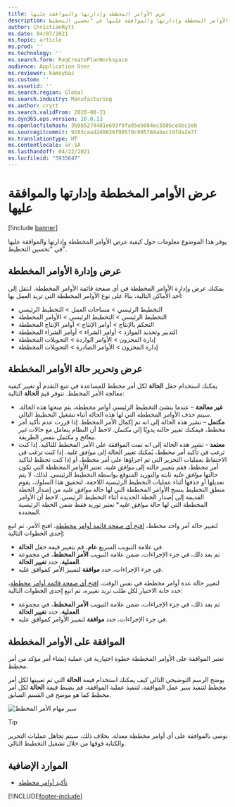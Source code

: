 ```yaml
---
title: عرض الأوامر المخططة وإدارتها والموافقة عليها
description: يوفر هذا الموضوع معلومات حول كيفية عرض الأوامر المخططة وإدارتها والموافقة عليها في "تحسين التخطيط".
author: ChristianRytt
ms.date: 04/07/2021
ms.topic: article
ms.prod: ''
ms.technology: ''
ms.search.form: ReqCreatePlanWorkspace
audience: Application User
ms.reviewer: kamaybac
ms.custom: ''
ms.assetid: ''
ms.search.region: Global
ms.search.industry: Manufacturing
ms.author: crytt
ms.search.validFrom: 2020-08-21
ms.dyn365.ops.version: 10.0.13
ms.openlocfilehash: 3b9b5274481e693f9fa05eb084ec5505ce5bc2eb
ms.sourcegitcommit: 9283caad2d0636f98579c995784abec19fda2e3f
ms.translationtype: HT
ms.contentlocale: ar-SA
ms.lasthandoff: 04/22/2021
ms.locfileid: "5935647"
---
```

# <a name="view-manage-and-approve-planned-orders"></a>عرض الأوامر المخططة وإدارتها والموافقة عليها

[!include [banner](../../includes/banner.md)]

يوفر هذا الموضوع معلومات حول كيفية عرض الأوامر المخططة وإدارتها والموافقة عليها في "تحسين التخطيط".

## <a name="view-and-manage-planned-orders"></a><a name="view-planned-orders"></a>عرض وإدارة الأوامر المخططة

يمكنك عرض وإدارة الأوامر المخططة في أي صفحة قائمة الأوامر المخططة. انتقل إلى أحد الأماكن التالية، بناءً على نوع الأوامر المخططة التي تريد العمل بها:

- التخطيط الرئيسي \> مساحات العمل \> التخطيط الرئيسي
- التخطيط الرئيسي \> التخطيط الرئيسي \> الأوامر المخططة
- التحكم بالإنتاج‬ \> أوامر الإنتاج \> أوامر الإنتاج المخططة
- التدبير وتحديد الموارد \> أوامر الشراء \> أوامر الشراء المخططة
- إدارة المخزون \> الأوامر الواردة \> التحويلات المخططة
- إدارة المخزون \> الأوامر الصادرة \> التحويلات المخططة

## <a name="view-and-edit-the-status-of-planned-orders"></a>عرض وتحرير حالة الأوامر المخططة

يمكنك استخدام حقل **الحالة** لكل أمر مخطط للمساعدة في تتبع التقدم أو تغيير كيفية معالجة الأمر المخطط. تتوفر قيم **الحالة** التالية:

- **غير معالجة** – عندما ينشئ التخطيط الرئيسي أوامر مخططة، يتم منحها هذه الحالة. سيتم حذف الأوامر المخططة التي لها هذه الحالة أثناء تشغيل التخطيط التالي.
- **مكتمل** – تشير هذه الحالة إلى انه تم إكمال الأمر المخطط. إذا قررت عدم تأكيد أمر مخطط، فيمكنك تغيير حالته يدويًا إلى *مكتمل*. لاحظ أن النظام يتعامل مع حالات *غير معالج* و *مكتمل* بنفس الطريقة.
- **معتمد** - تشير هذه الحالة إلى انه تمت الموافقة علي الأمر المخطط للتاكيد. إذا كنت ترغب في تأكيد أمر مخطط، يُمكنك تغيير الحالة إلى *موافق عليه*. إذا كنت ترغب في الاحتفاظ بعمليات التحرير التي تم اجراؤها علي أمر مخطط، أو إذا كنت تخطط لتاكيد أمر مخطط، فقم بتغيير حالته إلى *موافق عليه*. تعتبر الأوامر المخططة التي تكون حالتها *موافق عليه* ثابتة والتوريد المتوقع بواسطة التخطيط الرئيسي. لذلك، لا يتم تعديلها أو حذفها أثناء عمليات التخطيط الرئيسية اللاحقة. لتحقيق هذا السلوك، يقوم منطق التخطيط بنسخ الأوامر المخططة التي لها حالة *موافق عليه* من إصدار الخطة القديمة إلى إصدار الخطة الجديدة أثناء التخطيط الرئيسي. لاحظ أن الأوامر المخططة التي لها حالة *موافق عليه** تعتبر توريد فقط ضمن الخطة الرئيسية المحددة.

لتغيير حالة أمر واحد مخطط، [افتح أي صفحة قائمة أوامر مخططة](#view-planned-orders)، افتح الأمر، ثم اتبع إحدى الخطوات التالية:

- في علامة التبويب السريع **عام**، قم بتغيير قيمة حقل **الحالة**.
- ثم بعد ذلك، في جزء الإجراءات، ضمن علامة التبويب **الأمر المخطط**، في مجموعة **العملية**، حدد **تغيير الحالة**.
- في جزء الإجراءات، حدد **موافقة‬** لتمييز الأمر كموافق عليه.

لتغيير حالة عدة أوامر مخططة في نفس الوقت، [افتح أي صفحة قائمة أوامر مخططة](#view-planned-orders)، حدد خانة الاختيار لكل طلب تريد تغييره، ثم اتبع إحدى الخطوات التالية:

- ثم بعد ذلك، في جزء الإجراءات، ضمن علامة التبويب **الأمر المخطط**، في مجموعة **العملية**، حدد **تغيير الحالة**.
- في جزء الإجراءات، حدد **موافقة‬** لتمييز الأوامر كموافق عليه.

## <a name="approve-planned-orders"></a>الموافقة على الأوامر المخططة

تعتبر الموافقة على الأوامر المخططة خطوة اختيارية في عملية إنشاء أمر مؤكد من أمر مخطط.

يوضح الرسم التوضيحي التالي كيف يمكنك استخدام قيمة **الحالة** التي تم تعيينها لكل أمر مخطط لتنفيذ سير عمل الموافقة. لتنفيذ عملية الموافقة، قم بضبط قيمة **الحالة** لكل أمر مخطط كما هو موضح في القسم السابق.

![سير مهام الأمر المخطط](media/approved-planned-orders-1.png)

> [!TIP]
> نوصي بالموافقة على أي أوامر مخططة معدلة. بخلاف ذلك، سيتم تجاهل عمليات التحرير والكتابة فوقها من خلال تشغيل التخطيط التالي.

## <a name="additional-resources"></a>الموارد الإضافية

- [تأكيد أوامر مخططة](planned-order-firming.md)

[!INCLUDE[footer-include](../../../includes/footer-banner.md)]
